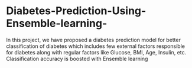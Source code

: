 # Diabetes-Prediction-Using-Ensemble-learning-
In this project, we have proposed a diabetes prediction model for better classification of diabetes which includes few external factors responsible for diabetes along with regular factors like Glucose, BMI, Age, Insulin, etc. Classification accuracy is boosted with Ensemble learning  
